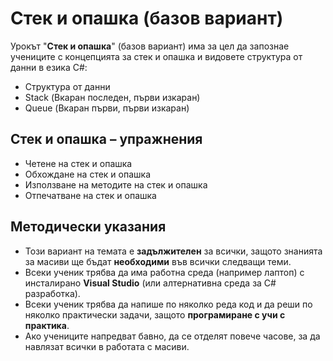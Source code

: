 # Стек и опашка (базов вариант)

Урокът "**Стек и опашка**" (базов вариант) има за цел да запознае учениците с концепцията за стек и опашка и видовете структура от данни в езика C#:
  - Структура от данни
  - Stack<T> (Вкаран последен, първи изкаран)
  - Queue<T> (Вкаран първи, първи изкаран) 

## Стек и опашка – упражнения
  - Четене на стек и опашка
  - Обхождане на стек и опашка
  - Използване на методите на стек и опашка
  - Отпечатване на стек и опашка

## Методически указания
  - Този вариант на темата е **задължителен** за всички, защото знанията за масиви ще бъдат **необходими** във всички следващи теми.
  - Всеки ученик трябва да има работна среда (например лаптоп) с инсталирано **Visual Studio** (или алтернативна среда за C# разработка).
  - Всеки ученик трябва да напише по няколко реда код и да реши по няколко практически задачи, защото **програмиране с учи с практика**.
  - Ако учениците напредват бавно, да се отделят повече часове, за да навлязат всички в работата с масиви.
